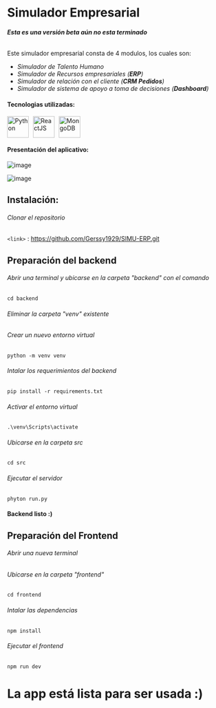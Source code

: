 # Simulador Empresarial

###### ***Esta es una versión beta aún no esta terminado***

Este simulador empresarial consta de 4 modulos, los cuales son:
- *Simulador de Talento Humano*
- *Simulador de Recursos empresariales (**ERP**)*
- *Simulador de relación con el cliente (**CRM Pedidos**)*
- *Simulador de sistema de apoyo a toma de decisiones (**Dashboard**)*

#### Tecnologias utilizadas:
<div style="display: flex; align-items: center; gap: 10px;">
    <a href="https://raw.githubusercontent.com/rahulbanerjee26/githubAboutMeGenerator/main/icons/python.svg">
        <img src="https://raw.githubusercontent.com/rahulbanerjee26/githubAboutMeGenerator/main/icons/python.svg" alt="Python" width="50" height="50">
    </a>
    <a href="https://raw.githubusercontent.com/rahulbanerjee26/githubAboutMeGenerator/main/icons/reactjs.svg">
        <img src="https://raw.githubusercontent.com/rahulbanerjee26/githubAboutMeGenerator/main/icons/reactjs.svg" alt="ReactJS" width="50" height="50">
    </a>
    <a href="https://raw.githubusercontent.com/rahulbanerjee26/githubAboutMeGenerator/main/icons/mongodb.svg">
        <img src="https://raw.githubusercontent.com/rahulbanerjee26/githubAboutMeGenerator/main/icons/mongodb.svg" alt="MongoDB" width="50" height="50">
    </a>
</div>

#### Presentación del aplicativo:
![image](https://github.com/user-attachments/assets/4fb48bed-188a-4b1d-be2c-825afb7165e7)

![image](https://github.com/user-attachments/assets/fab12f15-8fb0-4574-898f-3a91b7fa984a)

## Instalación:
###### Clonar el repositorio

`<link>` : <https://github.com/Gerssy1929/SIMU-ERP.git> 

## Preparación del backend
###### Abrir una terminal y ubicarse en la carpeta "backend" con el comando

`cd backend`

###### Eliminar la carpeta "venv" existente

###### Crear un nuevo entorno virtual

`python -m venv venv `

###### Intalar los requerimientos del backend

`pip install -r requirements.txt`

###### Activar el entorno virtual

`.\venv\Scripts\activate`

###### Ubicarse en la carpeta src

`cd src`

###### Ejecutar el servidor

`phyton run.py`


#### Backend listo :)


## Preparación del Frontend
###### Abrir una nueva terminal

###### Ubicarse en la carpeta "frontend"

`cd frontend`

###### Intalar las dependencias

`npm install`

###### Ejecutar el frontend

`npm run dev`

# La app está lista para ser usada :)
